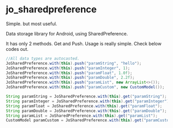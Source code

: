 # jo_sharedpreference
Simple. but most useful.

Data storage library for Android, using SharedPreference.

It has only 2 methods. Get and Push.
Usage is really simple. Check below codes out.

```java
//All data types are autocasted.
JoSharedPreference.with(this).push("paramString", "hello");
JoSharedPreference.with(this).push("paramInteger", 1);
JoSharedPreference.with(this).push("paramFloat", 1.0f);
JoSharedPreference.with(this).push("paramDouble", 2.2f);
JoSharedPreference.with(this).push("paramList", new ArrayList<>());
JoSharedPreference.with(this).push("paramCustom", new CustomModel());

String paramString = JoSharedPreference.with(this).get("paramString");
String paramInteger = JoSharedPreference.with(this).get("paramInteger");
String paramFloat = JoSharedPreference.with(this).get("paramFloat");
String paramDouble = JoSharedPreference.with(this).get("paramDouble");
String paramList = JoSharedPreference.with(this).get("paramList");
CustomModel paramCustom = JoSharedPreference.with(this).get("paramCustom");
```

